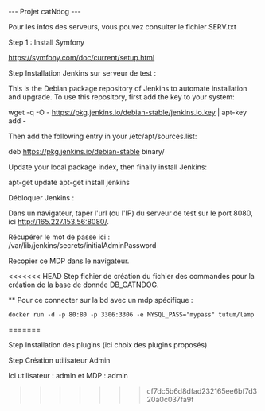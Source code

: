 ﻿--- Projet catNdog ---

Pour les infos des serveurs, vous pouvez consulter le fichier SERV.txt


Step 1 : Install Symfony

https://symfony.com/doc/current/setup.html



Step Installation Jenkins sur serveur de test :

  This is the Debian package repository of Jenkins to automate installation and upgrade. To use this repository, first add the key    to your system:

  wget -q -O - https://pkg.jenkins.io/debian-stable/jenkins.io.key | apt-key add -

  
  Then add the following entry in your /etc/apt/sources.list:

  deb https://pkg.jenkins.io/debian-stable binary/

  
  Update your local package index, then finally install Jenkins:

  apt-get update
  apt-get install jenkins

  Débloquer Jenkins :
  
  Dans un navigateur, taper l'url (ou l'IP) du serveur de test sur le port 8080, ici http://165.227.153.56:8080/.
  
  Récupérer le mot de passe ici : /var/lib/jenkins/secrets/initialAdminPassword
  
  Recopier ce MDP dans le navigateur.
  
<<<<<<< HEAD
Step fichier de création du fichier des commandes pour la création de la base de donnée DB_CATNDOG.

** Pour ce connecter sur la bd avec un mdp spécifique : 

	docker run -d -p 80:80 -p 3306:3306 -e MYSQL_PASS="mypass" tutum/lamp
=======
  
  Step Installation des plugins (ici choix des plugins proposés) 
  
  
  Step Création utilisateur Admin
  
  Ici utilisateur : admin et MDP : admin
>>>>>>> cf7dc5b6d8dfad232165ee6bf7d320a0c037fa9f
  
